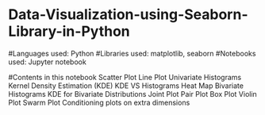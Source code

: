 # Data-Visualization-using-Seaborn-Library-in-Python


#Languages used: Python
#Libraries used: matplotlib, seaborn
#Notebooks used: Jupyter notebook

#Contents in this notebook
        Scatter Plot
       Line Plot
       Univariate Histograms
       Kernel Density Estimation (KDE)
       KDE VS Histograms
       Heat Map
       Bivariate Histograms
       KDE for Bivariate Distributions
       Joint Plot
       Pair Plot
       Box Plot
       Violin Plot
       Swarm Plot
       Conditioning plots on extra dimensions
